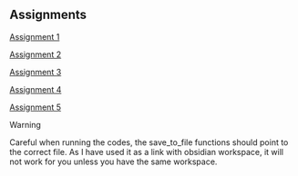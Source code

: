 ## Assignments

[Assignment 1](./Assignment-1/Assignment_1_Report.pdf)

[Assignment 2](./Assignment-2/Assignment_2_Report.pdf)

[Assignment 3](./Assignment-3/Assignment_3_Report.pdf)

[Assignment 4](./Assignment-4/Assignment_4_Report.pdf)

[Assignment 5](./Assignment-5/Assignment_5_Report.pdf)

> [!WARNING]
> Careful when running the codes, the save_to_file functions should point to the correct file.
> As I have used it as a link with obsidian workspace, it will not work for you unless you have the same workspace.
